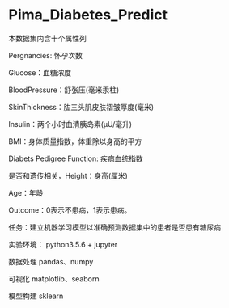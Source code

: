 # Pima_Diabetes_Predict
本数据集内含十个属性列

 Pergnancies: 怀孕次数
 
Glucose：血糖浓度

BloodPressure：舒张压(毫米汞柱)

SkinThickness：肱三头肌皮肤褶皱厚度(毫米)

Insulin：两个小时血清胰岛素(μU/毫升)

BMI：身体质量指数，体重除以身高的平方

Diabets Pedigree Function: 疾病血统指数

是否和遗传相关，Height：身高(厘米)

Age：年龄

Outcome：0表示不患病，1表示患病。

任务：建立机器学习模型以准确预测数据集中的患者是否患有糖尿病

实验环境：
python3.5.6 + jupyter

数据处理 pandas、numpy

可视化 matplotlib、seaborn

模型构建 sklearn
